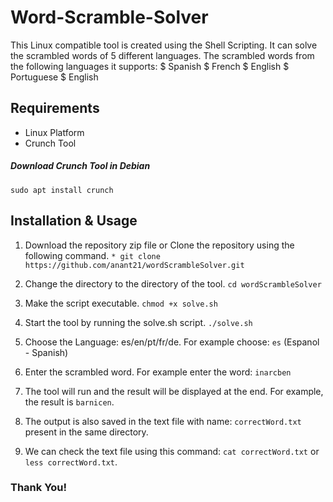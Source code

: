 # Word-Scramble-Solver

This Linux compatible tool is created using the Shell Scripting.
It can solve the scrambled words of 5 different languages. 
The scrambled words from the following languages it supports: 
  $ Spanish 
  $ French
  $ English
  $ Portuguese
  $ English
  
## Requirements

* Linux Platform 
* Crunch Tool

##### Download Crunch Tool in Debian
`sudo apt install crunch`

## Installation & Usage
1. Download the repository zip file or
   Clone the repository using the following command.
   `* git clone https://github.com/anant21/wordScrambleSolver.git`

2. Change the directory to the directory of the tool.
   `cd wordScrambleSolver`
   
3. Make the script executable.
   `chmod +x solve.sh`
 
4. Start the tool by running the solve.sh script.
   `./solve.sh`
   
5. Choose the Language: es/en/pt/fr/de. For example choose: `es` (Espanol - Spanish)

6. Enter the scrambled word. For example enter the word: `inarcben`

7. The tool will run and the result will be displayed at the end. For example, the result is `barnicen`.

8. The output is also saved in the text file with name: `correctWord.txt` present in the same directory.

9. We can check the text file using this command: `cat correctWord.txt` or `less correctWord.txt`.


### Thank You!
